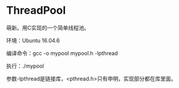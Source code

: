 # ThreadPool
萌新。用C实现的一个简单线程池。

环境：Ubuntu 16.04.6

编译命令：gcc -o mypool mypool.h -lpthread

执行：./mypool

参数-lpthread是链接库，<pthread.h>只有申明，实现部分都在库里面。
